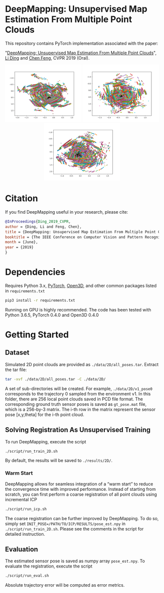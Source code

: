 # DeepMapping: Unsupervised Map Estimation From Multiple Point Clouds
This repository contains PyTorch implementation associated with the paper:

"[DeepMapping: Unsupervised Map Estimation From Multiple Point Clouds](https://arxiv.org/abs/1811.11397)",
[Li Ding](https://www.hajim.rochester.edu/ece/lding6/) and [Chen Feng](https://ai4ce.github.io), 
CVPR 2019 (Oral).

<p align="center">
<img src='./docs/resources/vis_2D_sample1.gif' width="250">
<img src='./docs/resources/vis_2D_sample2.gif' width="250">
<img src='./docs/resources/vis_2D_sample3.gif' width="250">
</p>

# Citation
If you find DeepMapping useful in your research, please cite:
```BibTex
@InProceedings{Ding_2019_CVPR,
author = {Ding, Li and Feng, Chen},
title = {DeepMapping: Unsupervised Map Estimation From Multiple Point Clouds},
booktitle = {The IEEE Conference on Computer Vision and Pattern Recognition (CVPR)},
month = {June},
year = {2019}
}
```

# Dependencies
Requires Python 3.x, [PyTorch](https://pytorch.org/), [Open3D](http://www.open3d.org/docs/introduction.html), and other common packages listed in ```requirements.txt```
```bash
pip3 install -r requirements.txt
``` 
Running on GPU is highly recommended. The code has been tested with Python 3.6.5, PyTorch 0.4.0 and Open3D 0.4.0

# Getting Started
## Dataset
Simulated 2D point clouds are provided as ```./data/2D/all_poses.tar```. Extract the tar file:
```bash
tar -xvf ./data/2D/all_poses.tar -C ./data/2D/
```
A set of sub-directories will be created. For example, ```./data/2D/v1_pose0``` corresponds to the trajectory 0 sampled from the environment v1. In this folder, there are 256 local point clouds saved in PCD file format. The corresponding ground truth sensor poses is saved as ```gt_pose.mat``` file, which is a 256-by-3 matrix. The i-th row in the matrix represent the sensor pose \[x,y,theta\] for the i-th point cloud.

## Solving Registration As Unsupervised Training
To run DeepMapping, execute the script 
```bash
./script/run_train_2D.sh
``` 
By default, the results will be saved to ```./results/2D/```.

### Warm Start
DeepMapping allows for seamless integration of a “warm start” to reduce the convergence time with improved performance. Instead of starting from scratch, you can first perform a coarse registration of all point clouds using incremental ICP
```bash
./script/run_icp.sh
```
The coarse registration can be further improved by DeepMapping. To do so, simply set ```INIT_POSE=/PATH/TO/ICP/RESULTS/pose_est.npy``` in ```./script/run_train_2D.sh```. Please see the comments in the script for detailed instruction.

## Evaluation
The estimated sensor pose is saved as numpy array ```pose_est.npy```. To evaluate the registration, execute the script
```bash
./script/run_eval.sh
```
Absolute trajectory error will be computed as error metrics.
